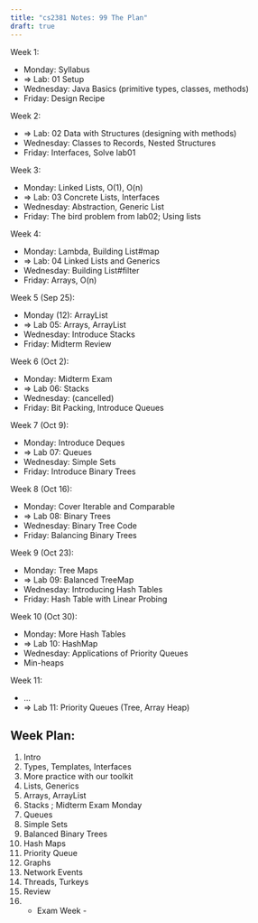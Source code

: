 ```yaml
---
title: "cs2381 Notes: 99 The Plan"
draft: true
---
```


Week 1:

 - Monday: Syllabus
 - => Lab: 01 Setup
 - Wednesday: Java Basics (primitive types, classes, methods)
 - Friday: Design Recipe
 
Week 2:

 - => Lab: 02 Data with Structures (designing with methods)
 - Wednesday: Classes to Records, Nested Structures
 - Friday: Interfaces, Solve lab01

Week 3:

 - Monday: Linked Lists, O(1), O(n)
 - => Lab: 03 Concrete Lists, Interfaces
 - Wednesday: Abstraction, Generic List
 - Friday: The bird problem from lab02; Using lists

Week 4:

 - Monday: Lambda, Building List#map
 - => Lab: 04 Linked Lists and Generics
 - Wednesday: Building List#filter
 - Friday: Arrays, O(n)

Week 5 (Sep 25):
 
  - Monday (12): ArrayList
  - => Lab 05: Arrays, ArrayList
  - Wednesday: Introduce Stacks
  - Friday: Midterm Review

Week 6 (Oct 2):

  - Monday: Midterm Exam
  - => Lab 06: Stacks
  - Wednesday: (cancelled)
  - Friday: Bit Packing, Introduce Queues

Week 7 (Oct 9):

  - Monday: Introduce Deques
  - => Lab 07: Queues
  - Wednesday: Simple Sets
  - Friday: Introduce Binary Trees

Week 8 (Oct 16):

  - Monday: Cover Iterable and Comparable
  - => Lab 08: Binary Trees
  - Wednesday: Binary Tree Code
  - Friday: Balancing Binary Trees

Week 9 (Oct 23):

  - Monday: Tree Maps
  - => Lab 09: Balanced TreeMap
  - Wednesday: Introducing Hash Tables
  - Friday: Hash Table with Linear Probing

Week 10 (Oct 30):

  - Monday: More Hash Tables
  - => Lab 10: HashMap
  - Wednesday: Applications of Priority Queues
  - Min-heaps

Week 11:

  - ...
  - => Lab 11: Priority Queues (Tree, Array Heap)



## Week Plan:

 1. Intro
 2. Types, Templates, Interfaces
 3. More practice with our toolkit
 4. Lists, Generics
 5. Arrays, ArrayList
 6. Stacks ; Midterm Exam Monday
 7. Queues
 8. Simple Sets
 9. Balanced Binary Trees 
 10. Hash Maps
 11. Priority Queue
 12. Graphs
 13. Network Events
 14. Threads, Turkeys
 15. Review
 16. - Exam Week -
